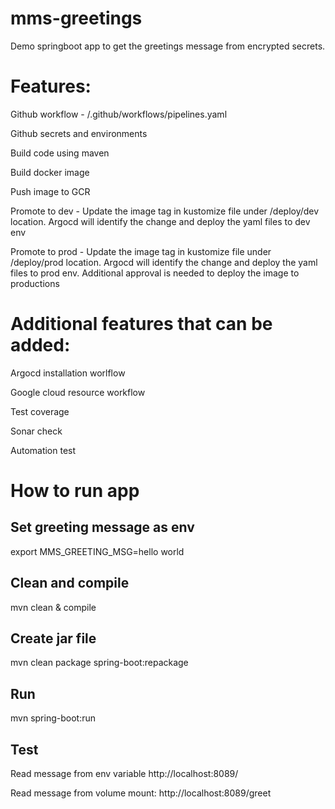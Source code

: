 # mms-greetings
Demo springboot app to get the greetings message from encrypted secrets.

# Features: 
Github workflow - /.github/workflows/pipelines.yaml

Github secrets and environments 

Build code using maven

Build docker image

Push image to GCR

Promote to dev - Update the image tag in kustomize file under /deploy/dev location. Argocd will identify the change and deploy the yaml files to dev env

Promote to prod - Update the image tag in kustomize file under /deploy/prod location. Argocd will identify the change and deploy the yaml files to prod env. Additional approval is needed to deploy the image to productions


# Additional features that can be added:
Argocd installation worlflow

Google cloud resource workflow

Test coverage

Sonar check

Automation test



# How to run app

## Set greeting message as env 
export MMS_GREETING_MSG=hello world

## Clean and compile
mvn clean & compile

## Create jar file
mvn clean package spring-boot:repackage

## Run
mvn spring-boot:run

## Test

Read message from env variable
http://localhost:8089/

Read message from volume mount:
http://localhost:8089/greet
